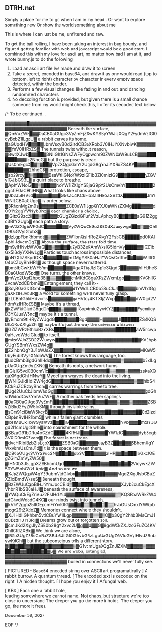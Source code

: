 ## DTRH.net ##

Simply a place for me to go when I am in my head..
Or want to explore something new
Or show the world something
about me

This is where I can just be me, unfiltered and raw.

To get the ball rolling, I have been taking an interest in bug bounty, and figured getting familiar with web and javascript would be a good start.
I combined this with my love for ascii art, no matter how bad I am at it, and wrote bunny.js to do the following

1. Load an ascii art file Ive made and draw it to screen
2. Take a secret, encoded in base64, and draw it as one would read (top to bottom, left to right) character by character in every empty space detected, within the border.
3. Performs a few visual changes, like fading in and out, and dancing randomized characters.
4. No decoding function is provided, but given there is a small chance someone from my world might check this, I offer its decoded text below



/* To be continued...

▓▓▓▓▓▓▓█▓▓▓▓▓▓▓▓▓▓▓▓▓▓▓▓▓▓▓▓▓▓▓▓▓▓▓▓▓▓▓▓▓▓▓▓▓▓▓▓▓▓▓▓▓▓▓▓▓▓▓▓▓▓▓▓▓▓▓▓▓   Beneath the surface,
▓QmVuZWF█▓▓0aCB0aGUgc3VyZmFjZSwKYSByYWJiaXQgY2FydmVzIGl0cyBob21lLgpU▓   a rabbit carves its home.
▓aGUgdHV█▓▓█▓ubmVscyB0d2lzdCB3aXRob3V0IHJlYXNvbiwK▓▓▓▓▓▓▓▓YnV0IHRoZS▓   The tunnels twist without reason,
▓BwdXJwb█▓▓██▓3NlIGlzIGNsZWFyOgpwcm90ZWN0aW9uLCB▓▓▓███████▓▓▓lc2NhcG▓   but the purpose is clear:
▓UsCmEgcX█▓▒▓██▓VpZXQgcGxhY2UgdG8gYnJlYXRoZS4KV█▓▓▓█████████▓▓2hhdCB▓   protection, escape,
▓sb29rcy█▓▒▓██▓▓BsaWtlIGNoYW9zIGFib3ZlCmlzIG9██▓██████yZGVyIGJlbG93L▓   a quiet place to breathe.
▓AplYWNoIG█▓▒▓██▓▓NoYW1iZXIgYSBjaG9pY2UsCmVhY█████████2ggcGF0aCBhIHN▓   What looks like chaos above
▓0b3J5IHVud█▓▓▓▓█▓▓█G9sZC4KCkFib3ZlIHRoZSBzdX████████JmYWNlLCB0aGUgc▓   is order below,
▓3RhcnMgZm9s█▓▓▓▓█▓▓▓ZCB0aW1lLgpQYXJ0aWNsZXMg███▓▓▓▓dG91Y2ggYWNyb3Nz▓   each chamber a choice,
▓IGltcG9zc2li█▓▒▓██▓▓bGUgZGlzdGFuY2VzLAphcyB0█▓█▓█▓aG91Z2ggc3BhY2Ugb▓   each path a story.
▓mV2ZXIgbWF0dG█▓▓▓██▓▓VyZWQuCk9uZSB0dXJucywgd██▓▒▓▓GhlIG90aGVyIGtub3▓
▓dzLgpFbnRhbmds▓▒▓▓█▓▓ZW1lbnQsIHRoZXkgY2FsbCB█████pdOKAlAphIHdvcmQgZ▓   Above the surface, the stars fold time.
▓m9yIHNvbWV0aGl█▓▒▓▓█▓█uZyB3ZeKAmWxsIG5ldmVy████▓▓IGZ1bGx5IGdyYXNwLg▓   Particles touch across impossible distances,
▓pNYXliZSBpdOKA█▓▓▓██▓▓mXMgYSB0aHJlYWQsCm1he█▓█▓▓WJlIGl04oCZcyBhIHR1▓   as though space never mattered.
▓bm5lbCwKbWF5Ym██▓▓▓█▓▓UgaXTigJlzIGp1c3QgdG██▓▓▓▓hlIHdheSB0aGUgdW5pd▓   One turns, the other knows.
▓mVyc2Ugd2hpc3Bl▓▒▒▓▓█▓▓cnMKdG8gaXRzZWxmLgo██▓▓▓KVGhlIGZvcmVzdCBrbm9▓   Entanglement, they call it--
▓3cyB0aGlzIGxhbm██▓▓▓▓▓▓▓d1YWdlLCB0b28uCkJl██▓▓▓▓bmVhdGggaXRzIHJvb3R▓   a word for something we'll never fully grasp.
▓zLCBhIG5ldHdvcms█▓▓▓▓▓▓▓gaHVtcy4KTXljZWxp███▓█▓▓dW0gd2VhdmVzIHRoZSB▓   Maybe it's a thread,
▓kZWFkIGludG8gdGh███▓▒▓▓▓▓lIGxpdmluZywKY2██▓▓████FycmllcyB3YXJuaW5nc▓   maybe it's a tunnel,
▓yBmcm9tIHRyZWUgdG████▓▓▓█8gd▓▓▓▓H▓▓▓▓▓Jl██████ZS4KQSBtb3RoZXIgb2FrI▓   maybe it's just the way the universe whispers
▓GZlZWRzIGhlciBzYXBs████▓▓▓▓▓▓▓▓▓▓▓▓▓▓▓▓███████aW5ncwp0aHJvdWdoIGlud▓   to itself.
▓mlzaWJsZSB2ZWlucyw████▓▓▓█▓▓▓▓▓▓▓▓▓▓▓▓▓▓▓▓▓██▓Kd2hpbGUgYSBmYWxsZW4g▓
▓Z2lhbnQgY3J1bWJsZX▓▓█▓▓▓█▓▓▒▓▓▓▓▓▓▓▓▓▓▓▓▓▓▓▓▓▓MKaW50byBub3VyaXNobWV▓   The forest knows this language, too.
▓udCBmb3IgdGhlIHdo▓██▓▓██▓▓▓▓▓▓▓▓▓▓▓▓▓▓▓▓▒▓▓▓▓▓▓b2xlLgpUaGUgZm9yZXN0▓   Beneath its roots, a network hums.
▓IGlzIG5vdCB0cmVlc██▓█▓█▓▓▓▓▓▓▓▓▓▓▓▓▓█▒▒▓▓▓▒▓▓▓▓zsKaXQgaXMgdGhlIHNwY▓   Mycellium weaves the dead into the living,
▓WNlIGJldHdlZW4gdG█▓▓█▓▓███▓▓▓▓▓▓▓▓▓▓▓▓▓▓▓▓▓▓▒▓▓hlbS4KCkFuZCBzbyBhcm▓   carries warnings from tree to tree.
▓Ugd2UuCkJlbmVhdGg▓███▓▓█▓▓███▓▓▓▓▓▓▓▓▓▓▓▓▓▓▓▓▓▓gdGhvdWdodCwKYmVuZWF▓   A mother oak feeds her saplings
▓0aCB0aGUgc3VyZmFj██▓██▓▓█████▓█▓▓▓█▓▓▓▒▓▓▓▒▓▓▓▓▓ZSBvZiBhd2FyZW5lc3M▓   through invisible veins,
▓sCm91ciBtaW5kcyB█████▓██▓▓▓▓█████▓▓██▓▓██▓▓▓▓██0d2lzdCBpbnRvIHR1bm5▓   while a fallen giant crumbles
▓lbHMuCk1lbW9yaWVz█▓██IG██████▓▓▓▓▓▓▓████Nvb▓▓▓█m5lY3Qgd2hlcmUgdGhle▓   into nourishment for the whole.
▓SBzaG91bGRu4oCZdC████4KRHJl█▓▓█▓▓▓▓█YW1zIG█▓▓▓▓dyb3cgb3V0IG9mIGZvcm▓   The forest is not trees;
▓dvdHRlbiBzb2lsLgpX███▓ZSB0aGl██▓▓▓▓uayB3Z██▓█▓▓SBhcmUgYWxvbmUsCmJ1d▓   it is the space between them.
▓CB0aGUgc3ViY29uc2N▓██▓█▓pb3V███▓▓▓▓zIHR▓▓█▓███lbGxzIGEgZGlmZmVyZW50▓
▓IHN0b3J5LgpXZSBhcmUgd█████▓█▓▓███▓▓▓███▓█▓█2VicywKZW50YW5nbGVkLApid▓   And so are we.
▓XJpZWQgaW4gY29ubmVjdGlvbn█▓████████▓▓▓▓Mgd2XigJlsbCBuZXZlciBmdWxseS▓   Beneath thought,
▓BzZWUuCgpBIHJhYmJpdCBid▒██▓████▓▓▓▓▓▓▓▓▓XJyb3cuCkEgcXVhbnR1bSB0aHJl▓   beneath the surface of awareness,
▓YWQuCkEgZnVuZ2FsIHdlYi4▓▓▓████▓█▓▓▓▓▓▓▓▒▒KQSBoaWRkZW4gdGhvdWdodC4KC▓   our minds twist into tunnels.
▓kVhY2ggb25lIGEgcmFiYml0IG▓▓█▓█▒▒█▓██▒█▒▒hvbGUsCmxlYWRpbmcgc29tZXdoZ▓   Memories connect where they shouldn't.
▓XJlIHdlIGNhbm5vdCBuYW1lLgp▓▓▓▓▓▒▓▒▒▓▒O▓b3QgY2hhb3MsCmJ1dCBzdHJ1Y3R1▓   Dreams grow out of forgotten soil.
▓cmUKd2XigJlyZSB0b28gY2xvc2U▓g▓▓d▓▓G▓8gdW5kZXJzdGFuZC4KVGhlIGRlZXBlc▓   We think we are alone,
▓iB5b3UgZ28sCnRoZSBtb3JlIGl0IGhvbGRzLgpUaGUgZGVlcGVyIHlvdSBnbywKdGhl▓   but the subconscious tells a different story.
▓I██▓██▓▓█████▓█▓▓▓█▓▓▓▒▓G1vcmUgaXQgZnJlZXM▓█▓▓▓▒▓▓▓██▓██▓▓█████▓█▓u▓   We are webs, entangled,
▓▓▓▓▓▓▓▓▓▓▓▓▓▓▓▓▓▓▓▓▓▓▓▓▓▓▓▓▓▓▓▓▓▓▓▓▓▓▓▓▓▓▓▓▓▓▓▓▓▓▓▓▓▓▓▓▓▓▓▓▓▓▓▓▓▓▓▓▓   buried in connections we'll never fully see.

 [ PICTURED - Base64 encoded string over ASCII art programatically ]    A rabbit burrow.
                                                                        A quantum thread.
 [ The encoded text is decoded on the right.                       ]    A hidden thought.
 [ I hope you enjoy it                                             ]    A fungal web.
   
 [ KBS                                                             ]    Each one a rabbit hole,  
                                                                        leading somewhere we cannot name.
                                                                        Not chaos,
                                                                        but structure
                                                                        we're too close to understand
                                                                        The deeper you go
                                                                        the more it holds.
                                                                        The deeper you go,
                                                                        the more it frees.
                                                                        
                                                                        
December 26, 2024

EOF */